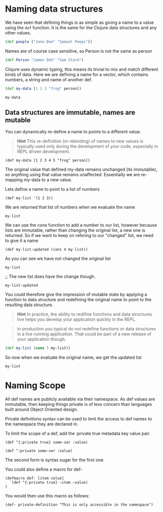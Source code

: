 # Naming data structures

  We have seen that defining things is as simple as giving a name to a value using the `def` function.  It is the same for the Clojure data structures and any other values.

```clojure
(def people ["Jane Doe" "Samuel Peeps"])
```

Names are of course case sensitive, so Person is not the same as person

```clojure
(def Person "James Doh" "Sam Stare")
```

Clojure uses dynamic typing, this means its trivial to mix and match different kinds of data.  Here we are defining a name for a vector, which contains numbers, a string and name of another def.

```clojure
(def my-data [1 2 3 "frog" person])

my-data
```

## Data structures are immutable, names are mutable

  You can dynamically re-define a name to points to a different value.  
  
> **Hint** This re-definition (or rebinding) of names to new values is typically used only during the development of your code, especially in REPL driven development.

```
(def my-data [1 2 3 4 5 "frog" person])
```

The original value that defined my-data remains unchanged (its immutable), so anything using that value remains unaffected.  Essentially we are re-mapping my-data to a new value.

Lets define a name to point to a list of numbers

```
(def my-list '(1 2 3))
```

We are returned that list of numbers when we evaluate the name

```
my-list
```

We can use the cons function to add a number to our list, however because lists are immutable, rather than changing the original list, a new one is returned.  So if we want to keep on refering to our "changed" list, we need to give it a name

```
(def my-list-updated (cons 4 my-list))
```

As you can see we have not changed the original list

```
my-list
```

;; The new list does have the change though.

```
my-list-updated
```

You could therefore give the impression of mutable state by applying a function to data structure and redefining the original name to point to the resulting data structure.

> **Hint** In practice, the ability to redifine functions and data structures live helps you develop your application quickly in the REPL.  

> In production you typical do not redefine functions or data structures in a live running application.  That could be part of a new release of your application though.

```clojure
(def my-list (cons 5 my-list))
```

So now when we evaluate the original name, we get the updated list

```
my-list
```

# Naming Scope

All def names are publicly available via their namespace.  As def values are immutable, then keeping things private is of less concern than languages built around Object Oriented design.

Private definitions syntax can be used to limit the access to def names to the namespace they are declared in.

To limit the scope of a def, add the :private true metadata key value pair.

```
(def ^{:private true} some-var :value)

(def ^:private some-var :value)
```

The second form is syntax sugar for the first one.

You could also define a macro for def-

```
(defmacro def- [item value]
  `(def ^{:private true} ~item ~value)
)
```

You would then use this macro as follows:

```
(def- private-definition "This is only accessible in the namespace")
```
